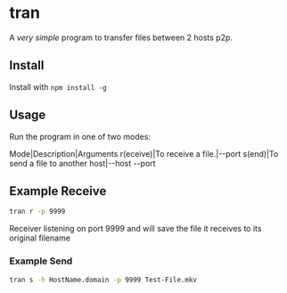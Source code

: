 # tran

A *very simple* program to transfer files between 2 hosts p2p.

## Install
Install with `npm install -g`

## Usage
Run the program in one of two modes:

Mode|Description|Arguments
r(eceive)|To receive a file.|--port <port to listen on>
s(end)|To send a file to another host|--host <destination ip> --port <port to connect to> <file to send>

## Example Receive
```sh
tran r -p 9999
```

Receiver listening on port 9999 and will save the file it receives to its original filename

### Example Send
```sh
tran s -h HostName.domain -p 9999 Test-File.mkv
```
